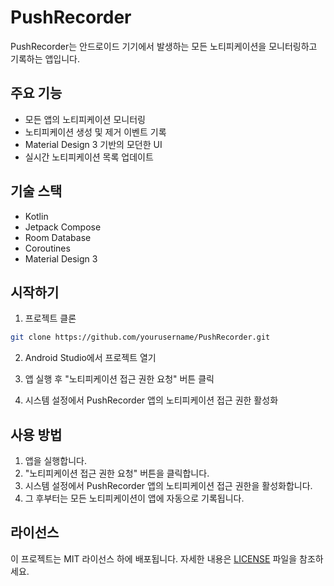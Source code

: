 # PushRecorder

PushRecorder는 안드로이드 기기에서 발생하는 모든 노티피케이션을 모니터링하고 기록하는 앱입니다.

## 주요 기능

- 모든 앱의 노티피케이션 모니터링
- 노티피케이션 생성 및 제거 이벤트 기록
- Material Design 3 기반의 모던한 UI
- 실시간 노티피케이션 목록 업데이트

## 기술 스택

- Kotlin
- Jetpack Compose
- Room Database
- Coroutines
- Material Design 3

## 시작하기

1. 프로젝트 클론
```bash
git clone https://github.com/yourusername/PushRecorder.git
```

2. Android Studio에서 프로젝트 열기

3. 앱 실행 후 "노티피케이션 접근 권한 요청" 버튼 클릭

4. 시스템 설정에서 PushRecorder 앱의 노티피케이션 접근 권한 활성화

## 사용 방법

1. 앱을 실행합니다.
2. "노티피케이션 접근 권한 요청" 버튼을 클릭합니다.
3. 시스템 설정에서 PushRecorder 앱의 노티피케이션 접근 권한을 활성화합니다.
4. 그 후부터는 모든 노티피케이션이 앱에 자동으로 기록됩니다.

## 라이선스

이 프로젝트는 MIT 라이선스 하에 배포됩니다. 자세한 내용은 [LICENSE](LICENSE) 파일을 참조하세요. 